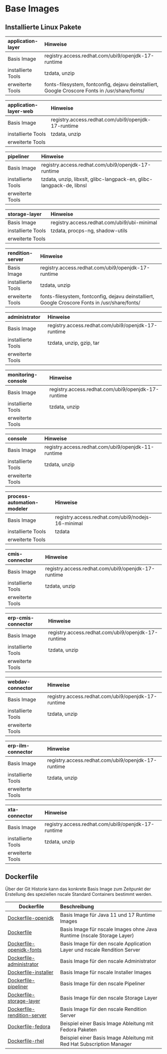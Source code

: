 # Base Images

## Installierte Linux Pakete

| application-layer | Hinweise |
|:--|:--|
| Basis Image | registry.access.redhat.com/ubi9/openjdk-17-runtime |
| installierte Tools | tzdata, unzip |
| erweiterte Tools | fonts-filesystem, fontconfig, dejavu deinstalliert, Google Croscore Fonts in /usr/share/fonts/ |

| application-layer-web | Hinweise |
|:--|:--|
| Basis Image | registry.access.redhat.com/ubi9/openjdk-17-runtime |
| installierte Tools | tzdata, unzip |
| erweiterte Tools | |

| pipeliner | Hinweise |
|:--|:--|
| Basis Image | registry.access.redhat.com/ubi9/openjdk-17-runtime |
| installierte Tools | tzdata, unzip, libxslt, glibc-langpack-en, glibc-langpack-de, libnsl |
| erweiterte Tools | |

| storage-layer | Hinweise |
|:--|:--|
| Basis Image | registry.access.redhat.com/ubi9/ubi-minimal |
| installierte Tools | tzdata, procps-ng, shadow-utils |
| erweiterte Tools | |

| rendition-server | Hinweise |
|:--|:--|
| Basis Image | registry.access.redhat.com/ubi9/openjdk-17-runtime |
| installierte Tools | tzdata, unzip |
| erweiterte Tools | fonts-filesystem, fontconfig, dejavu deinstalliert, Google Croscore Fonts in /usr/share/fonts/ |

| administrator | Hinweise |
|:--|:--|
| Basis Image | registry.access.redhat.com/ubi9/openjdk-17-runtime |
| installierte Tools | tzdata, unzip, gzip, tar |
| erweiterte Tools |  |

| monitoring-console | Hinweise |
|:--|:--|
| Basis Image | registry.access.redhat.com/ubi9/openjdk-17-runtime |
| installierte Tools | tzdata, unzip |
| erweiterte Tools | |

| console | Hinweise |
|:--|:--|
| Basis Image | registry.access.redhat.com/ubi9/openjdk-11-runtime |
| installierte Tools | tzdata, unzip |
| erweiterte Tools | |

| process-automation-modeler | Hinweise |
|:--|:--|
| Basis Image | registry.access.redhat.com/ubi9/nodejs-16-minimal |
| installierte Tools | tzdata |
| erweiterte Tools | |

| cmis-connector | Hinweise |
|:--|:--|
| Basis Image | registry.access.redhat.com/ubi9/openjdk-17-runtime |
| installierte Tools | tzdata, unzip |
| erweiterte Tools | |

| erp-cmis-connector | Hinweise |
|:--|:--|
| Basis Image | registry.access.redhat.com/ubi9/openjdk-17-runtime |
| installierte Tools | tzdata, unzip |
| erweiterte Tools | |

| webdav-connector | Hinweise |
|:--|:--|
| Basis Image | registry.access.redhat.com/ubi9/openjdk-17-runtime |
| installierte Tools | tzdata, unzip |
| erweiterte Tools | |

| erp-ilm-connector | Hinweise |
|:--|:--|
| Basis Image | registry.access.redhat.com/ubi9/openjdk-17-runtime |
| installierte Tools | tzdata, unzip |
| erweiterte Tools | |

| xta-connector | Hinweise |
|:--|:--|
| Basis Image | registry.access.redhat.com/ubi9/openjdk-17-runtime |
| installierte Tools | tzdata, unzip |
| erweiterte Tools | |

## Dockerfile

Über der Git Historie kann das konkrete Basis Image zum Zeitpunkt der Erstellung des speziellen nscale Standard Containers bestimmt werden.

| Dockerfile |  Beschreibung |
|--|:--|
| [Dockerfile-openjdk](./Dockerfile-openjdk) |  Basis Image für Java 11 und 17 Runtime Images |
| [Dockerfile](./Dockerfile) |  Basis Image für nscale Images ohne Java Runtime (nscale Storage Layer) |
| [Dockerfile-openjdk-fonts](./Dockerfile-openjdk-fonts) | Basis Image für den nscale Application Layer und nscale Rendition Server |
| [Dockerfile-administrator](./Dockerfile-administrator) |  Basis Image für den nscale Administrator |
| [Dockerfile-installer](./Dockerfile-installer) |  Basis Image für nscale Installer Images |
| [Dockerfile-pipeliner](./Dockerfile-pipeliner) | Basis Image für den nscale Pipeliner |
| [Dockerfile-storage-layer](./Dockerfile-storage-layer) | Basis Image für den nscale Storage Layer |
| [Dockerfile-rendition-server](./Dockerfile-rendition-server) | Basis Image für den nscale Rendition Server |
| [Dockerfile-fedora](./Dockerfile-fedora) | Beispiel einer Basis Image Ableitung mit Fedora Paketen |
| [Dockerfile-rhel](./Dockerfile-rhel) | Beispiel einer Basis Image Ableitung mit Red Hat Subscription Manager |
